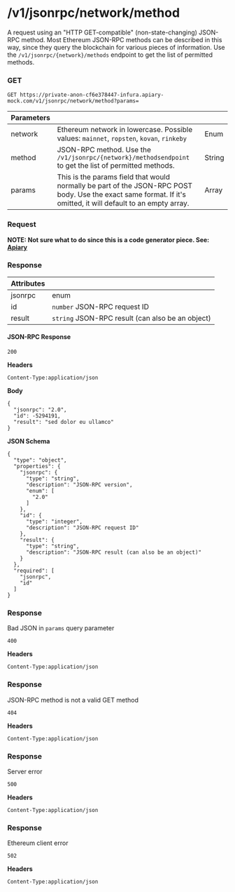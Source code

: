 # /v1/jsonrpc/network/method

A request using an "HTTP GET-compatible" (non-state-changing) JSON-RPC method. Most Ethereum JSON-RPC methods can be described in this way, since they query the blockchain for various pieces of information. Use the `/v1/jsonrpc/{network}/methods` endpoint to get the list of permitted methods.

### GET

`GET https://private-anon-cf6e378447-infura.apiary-mock.com/v1/jsonrpc/network/method?params=`

| Parameters |                                                                                                                                                                |        |
|------------|----------------------------------------------------------------------------------------------------------------------------------------------------------------|--------|
| network    | Ethereum network in lowercase. Possible values: `mainnet`, `ropsten`, `kovan`, `rinkeby`                                                                       | Enum   |
| method     | JSON-RPC method. Use the `/v1/jsonrpc/{network}/methodsendpoint` to get the list of permitted methods.                                                         | String |
| params     | This is the params field that would normally be part of the JSON-RPC POST body. Use the exact same format. If it's omitted, it will default to an empty array. | Array  |

### Request

**NOTE: Not sure what to do since this is a code generator piece. See: [Apiary](https://infura.docs.apiary.io/#reference/0//v1/jsonrpc/{network}/methods/get)**

### Response

| Attributes |                                                  |
|------------|--------------------------------------------------|
| jsonrpc    | enum                                             |
| id         | `number` JSON-RPC request ID                     |
| result     | `string` JSON-RPC result (can also be an object) |

#### JSON-RPC Response

`200`

**Headers**

`Content-Type:application/json`

**Body**

```
{
  "jsonrpc": "2.0",
  "id": -5294191,
  "result": "sed dolor eu ullamco"
}
```

**JSON Schema**

```
{
  "type": "object",
  "properties": {
    "jsonrpc": {
      "type": "string",
      "description": "JSON-RPC version",
      "enum": [
        "2.0"
      ]
    },
    "id": {
      "type": "integer",
      "description": "JSON-RPC request ID"
    },
    "result": {
      "type": "string",
      "description": "JSON-RPC result (can also be an object)"
    }
  },
  "required": [
    "jsonrpc",
    "id"
  ]
}
```

### Response

Bad JSON in `params` query parameter

``400``

**Headers**

``Content-Type:application/json``

### Response

JSON-RPC method is not a valid GET method

``404``

**Headers**

``Content-Type:application/json``

### Response

Server error

``500``

**Headers**

``Content-Type:application/json``

### Response

Ethereum client error

``502``

**Headers**

``Content-Type:application/json``

